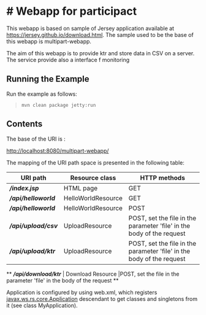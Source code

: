 
# Webapp for participact 
========================


This webapp is based on sample of Jersey application available at https://jersey.github.io/download.html. The sample used to be the base of this webapp is multipart-webapp.

The aim of this webapp is to provide ktr and store data in CSV on a server. The service provide also a interface f monitoring 


Running the Example
-------------------

Run the example as follows:

>     mvn clean package jetty:run



Contents
--------

The base of the URI is :

[http://localhost:8080/multipart-webapp/]( /)

The mapping of the URI path space is presented in the following table:

URI path                         | Resource class                                 | HTTP methods
-------------------------------- | ---------------------------------------------- | --------------
**_/index.jsp_**                   | HTML page                                      | GET
**_/api/helloworld_**            | HelloWorldResource                             | GET
**_/api/helloworld_**   	     | HelloWorldResource                             | POST
**_/api/upload/csv_**            | UploadResource                                 | POST, set the file in the parameter 'file' in the body of the request                                 
**_/api/upload/ktr_**            | UploadResource                                 |POST, set the file in the parameter 'file' in the body of the request 
**
**_/api/download/ktr_**          | Download Resource                              |POST, set the file in the parameter 'file' in the body of the request 
**

Application is configured by using web.xml, which registers
[javax.ws.rs.core.Application](https://jax-rs-spec.java.net/nonav/2.0/apidocs/javax/ws/rs/core/Application.html)
descendant to get classes and singletons from it (see class MyApplication).




